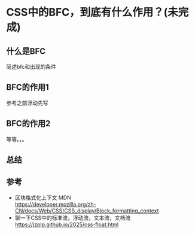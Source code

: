 # CSS中的BFC，到底有什么作用？(未完成)

## 什么是BFC

简述bfc和出现的条件

## BFC的作用1

参考之前浮动先写

## BFC的作用2

等等。。。

## 总结

## 参考
- 区块格式化上下文 MDN\
  https://developer.mozilla.org/zh-CN/docs/Web/CSS/CSS_display/Block_formatting_context
- 聊一下CSS中的标准流，浮动流，文本流，文档流\
  https://jzplp.github.io/2025/css-float.html
